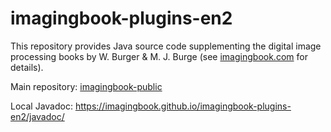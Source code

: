 # imagingbook-plugins-en2

This repository provides Java source code supplementing
the digital image processing books by W. Burger & M. J. Burge
(see [imagingbook.com](https://imagingbook.com) for details).

Main repository: [imagingbook-public](https://gitgub.com/imagingbook/imagingbook-public)

Local Javadoc: https://imagingbook.github.io/imagingbook-plugins-en2/javadoc/